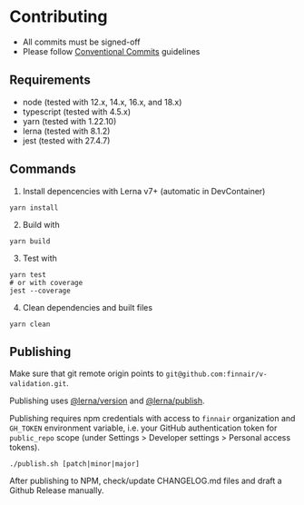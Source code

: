 # Contributing

- All commits must be signed-off
- Please follow [Conventional Commits](https://www.conventionalcommits.org/en/v1.0.0/) guidelines

## Requirements

- node (tested with 12.x, 14.x, 16.x, and 18.x)
- typescript (tested with 4.5.x)
- yarn (tested with 1.22.10)
- lerna (tested with 8.1.2)
- jest (tested with 27.4.7)

## Commands

1. Install depencencies with Lerna v7+ (automatic in DevContainer)

```shell
yarn install
```

2. Build with

```shell
yarn build
```

3. Test with

```shell
yarn test
# or with coverage
jest --coverage
```

4. Clean dependencies and built files

```shell
yarn clean
```

## Publishing

Make sure that git remote origin points to `git@github.com:finnair/v-validation.git`.

Publishing uses [@lerna/version](https://github.com/lerna/lerna/tree/master/commands/version) and [@lerna/publish](https://github.com/lerna/lerna/tree/master/commands/publish).

Publishing requires npm credentials with access to `finnair` organization and `GH_TOKEN` environment variable, i.e. your GitHub authentication token for `public_repo` scope (under Settings > Developer settings > Personal access tokens).

```shell
./publish.sh [patch|minor|major]
```

After publishing to NPM, check/update CHANGELOG.md files and draft a Github Release manually.
